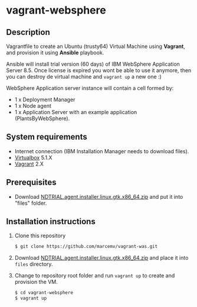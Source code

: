 # vagrant-websphere

## Description
Vagrantfile to create an Ubuntu (trusty64) Virtual Machine using **Vagrant**, and provision it using **Ansible** playbook.

Ansible will install trial version (60 days) of IBM WebSphere Application Server 8.5. Once license is expired you wont be able to use it anymore, then you can destroy de virtual machine and `vagrant up` a new one :)

WebSphere Application server instance will contain a cell formed by:
* 1 x Deployment Manager
* 1 x Node agent
* 1 x Application Server with an example application (PlantsByWebSphere).

## System requirements
* Internet connection (IBM Installation Manager needs to download files).
* [Virtualbox](https://www.virtualbox.org/wiki/Downloads) 5.1.X
* [Vagrant](https://www.vagrantup.com/downloads.html) 2.X

## Prerequisites
* Download [NDTRIAL.agent.installer.linux.gtk.x86_64.zip](https://drive.google.com/uc?export=download&id=0B-Az43g0UG4hRl84dnFSOGxIbDA) and put it into "files" folder.

## Installation instructions
1. Clone this repository

    ```bash
    $ git clone https://github.com/marcemv/vagrant-was.git
    ```

2. Download [NDTRIAL.agent.installer.linux.gtk.x86_64.zip](https://drive.google.com/uc?export=download&id=0B-Az43g0UG4hRl84dnFSOGxIbDA) and place it into `files` directory.

3. Change to repository root folder and run `vagrant up` to create and provision the VM.

    ```bash
    $ cd vagrant-websphere
    $ vagrant up
    ```
